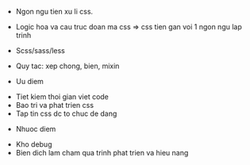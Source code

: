 + Ngon ngu tien xu li css.
+ Logic hoa va cau truc doan ma css => css tien gan voi 1 ngon ngu lap trinh
+ Scss/sass/less

+ Quy tac: xep chong, bien, mixin

+ Uu diem
- Tiet kiem thoi gian viet code
- Bao tri va phat trien css
- Tap tin css dc to chuc de dang

+ Nhuoc diem
- Kho debug
- Bien dich lam cham qua trinh phat trien va hieu nang